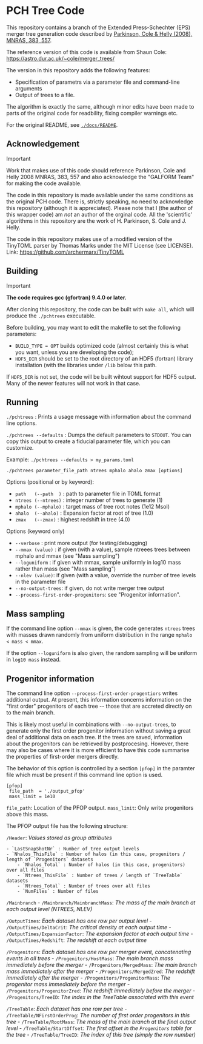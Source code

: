 # PCH Tree Code

This repository contains a branch of the Extended Press-Schechter (EPS) merger
tree generation code described by [Parkinson, Cole & Helly (2008), MNRAS, 383,
557](https://ui.adsabs.harvard.edu/abs/2008MNRAS.383..557P/abstract). 

The reference version of this code is available from Shaun Cole:
https://astro.dur.ac.uk/~cole/merger_trees/

The version in this repository adds the following features:

- Specification of parametrs via a parameter file and command-line arguments
- Output of trees to a file.

The algorithm is exactly the same, although minor edits have been made to parts
of the original code for readbility, fixing compiler warnings etc.

For the original README, see
[`./docs/README`](https://github.com/nthu-ga/pchtrees/blob/main/docs/README_original).

## Acknowledgement

> [!IMPORTANT]  
> Work that makes use of this code should reference Parkinson, Cole and Helly
2008 MNRAS, 383, 557 and also acknowledge the "GALFORM Team" for making the
code available.

The code in this repository is made available under the same conditions as the
original PCH code. There is, strictly speaking, no need to acknowledge this
repository (although it is appreciated). Please note that I (the author of this
wrapper code)  am *not* an author of the orginal code. All the 'scientific'
algorithms in this repository are the work of H. Parkinson, S. Cole and J.
Helly.

The code in this repository makes use of a modified version of the TinyTOML
parser by Thomas Marks under the MIT License (see LICENSE). Link:
https://github.com/archermarx/TinyTOML

## Building

> [!IMPORTANT]  
> **The code requires gcc (gfortran) 9.4.0 or later.**

After cloning this repository, the code can be built with `make all`, which
will produce the `./pchtrees` executable. 

Before building, you may want to edit the makefile to set the following
parameters:

* `BUILD_TYPE = OPT` builds optimized code (almost certainly this is what you want, unless you are developing the code);
* `HDF5_DIR` should be set to the root directory of an HDF5 (fortran) library
  installation (with the libraries under `/lib` below this path.

If `HDF5_DIR` is not set, the code will be built wihtout support for HDF5 output. Many of the newer features will not work in that case.

## Running

`./pchtrees` : Prints a usage message with information about the command line
options.

`./pchtrees --defaults` : Dumps the default parameters to `STDOUT`. You can
copy this output to create a fiducial parameter file, which you can customize.

Example: `./pchtrees --defaults > my_params.toml`

`./pchtrees parameter_file_path ntrees mphalo ahalo zmax [options]`

Options (positional or by keyword):
* `path   (--path  )` : path to parameter file in TOML format
* `ntrees (--ntrees)` : integer number of trees to generate (1)
* `mphalo (--mphalo)` : target mass of tree root notes (1e12 Msol)
* `ahalo  (--ahalo)`  : Expansion factor at root of tree (1.0)
* `zmax   (--zmax)`   : highest redshift in tree (4.0)

Options (keyword only)
* `--verbose` : print more output (for testing/debugging)
* `--mmax (value)` : if given (with a value), sample ntreees trees between mphalo and mmax (see "Mass sampling")
* `--loguniform` : if given with mmax, sample uniformly in log10 mass rather than mass (see "Mass sampling")
* `--nlev (value)`: if given (with a value, override the number of tree levels in the parameter file
* `--no-output-trees`: if given, do not write merger tree output
* `--process-first-order-progenitors`: see "Progenitor information".

## Mass sampling 

If the command line option `--mmax` is given, the code generates `ntrees` trees
with masses drawn randomly from uniform distribution in the range `mphalo <
mass < mmax`.

If the option `--loguniform` is also given, the random sampling will be uniform
in `log10 mass` instead. 

## Progenitor information

The command line option `--process-first-order-progentiors` writes additional
output. At present, this information concerns information on the "first
order" progenitors of each tree -- those that are accreted directly on to the
main branch.

This is likely most useful in combinations with `--no-output-trees`, to
generate only the first order progenitor information without saving a great
deal of additional data on each tree. If the trees are saved, information
about the progenitors can be retrieved by postprocesing. However, there may
also be cases where it is more efficient to have this code summarise the properties of first-order mergers directly.

The behavior of this option is controlled by a section `[pfop]` in
the paramter file which must be present if this command line option is used.

```
[pfop]
 file_path  = './output_pfop'
 mass_limit = 1e10
```

`file_path`: Location of the PFOP output.
`mass_limit`: Only write progenitors above this mass.

The PFOP output file has the following structure:

`/Header`: _Values stored as group attributes_

	- `LastSnapShotNr` : Number of tree output levels
	- `Nhalos_ThisFile` : Number of halos (in this case, progenitors / length of `Progenitors` datasets
    	- `Nhalos_Total` : Number of halos (in this case, progenitors) over all files
    	- `Ntrees_ThisFile` : Number of trees / length of `TreeTable` datasets
    	- `Ntrees_Total` : Number of trees over all files
    	- `NumFiles` : Number of files

`/Mainbranch` 
	- `/Mainbranch/MainbranchMass`:  _The mass of the main branch at each output level (NTREES, NLEV)_

`/OutputTimes`: _Each dataset has one row per output level_
	- `/OutputTimes/DeltaCrit`: _The critical density at each output time_
	- `/OutputTimes/ExpansionFactor`: _The expansion factor at each output time_
	- `/OutputTimes/Redshift`: _The redshift at each output time_

`/Progenitors`: _Each dataset has one row per merger event, concatenating events in all trees_
	- `/Progenitors/HostMass`: _The main branch mass immediately before the merger_
	- `/Progenitors/MergedMass`: _The main branch mass immediately after the merger_
	- `/Progenitors/MergedZred`: _The redshift immediately after the merger_
	- `/Progenitors/ProgenitorMass`:  _The progenitor mass immediately before the merger_
	- `/Progenitors/ProgenitorZred`: _The redshift immediately before the merger_
	- `/Progenitors/TreeID`: _The index in the TreeTable associated with this event_

`/TreeTable`: _Each dataset has one row per tree_
	- `/TreeTable/NFirstOrderProg`: _The number of first order progenitors in this tree_
	- `/TreeTable/RootMass`: _The mass of the main branch at the final output level_
	- `/TreeTable/StartOffset`: _The first offset in the `Progenitors` table for the tree_
	- `/TreeTable/TreeID`: _The index of this tree (simply the row number)_

